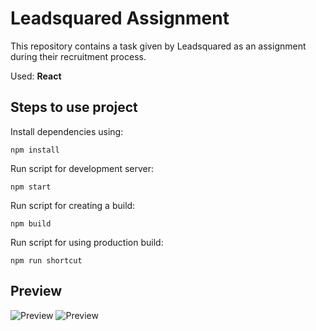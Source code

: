 # Leadsquared Assignment
This repository contains a task given by Leadsquared as an assignment during their recruitment process.

Used: **React**

## Steps to use project

Install dependencies using:

```
npm install
```

Run script for development server:

```
npm start
```

Run script for creating a build:

```
npm build
```

Run script for using production build:

```
npm run shortcut
```

## Preview

![Preview](https://media.giphy.com/media/5idUJgNGMIQLI8VgVF/giphy.gif)
![Preview](https://media.giphy.com/media/mq8iY46p3Eybv4y9Aq/giphy.gif)